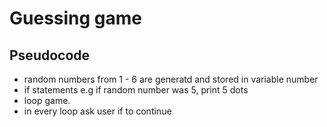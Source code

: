 # Guessing game

## Pseudocode
- random numbers from 1 - 6 are generatd and stored in variable number
- if statements e.g if random number was 5, print 5 dots
- loop game. 
- in every loop ask user if to continue